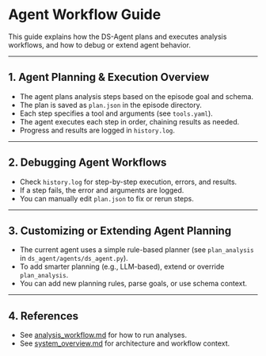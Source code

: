 # Agent Workflow Guide

This guide explains how the DS-Agent plans and executes analysis workflows, and how to debug or extend agent behavior.

---

## 1. Agent Planning & Execution Overview

- The agent plans analysis steps based on the episode goal and schema.
- The plan is saved as `plan.json` in the episode directory.
- Each step specifies a tool and arguments (see `tools.yaml`).
- The agent executes each step in order, chaining results as needed.
- Progress and results are logged in `history.log`.

---

## 2. Debugging Agent Workflows

- Check `history.log` for step-by-step execution, errors, and results.
- If a step fails, the error and arguments are logged.
- You can manually edit `plan.json` to fix or rerun steps.

---

## 3. Customizing or Extending Agent Planning

- The current agent uses a simple rule-based planner (see `plan_analysis` in `ds_agent/agents/ds_agent.py`).
- To add smarter planning (e.g., LLM-based), extend or override `plan_analysis`.
- You can add new planning rules, parse goals, or use schema context.

---

## 4. References

- See [analysis_workflow.md](analysis_workflow.md) for how to run analyses.
- See [system_overview.md](system_overview.md) for architecture and workflow context. 